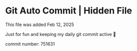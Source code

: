 # Git Auto Commit | Hidden File

This file was added Feb 12, 2025

Just for fun and keeping my daily git commit active 🤪

commit number: 751631
